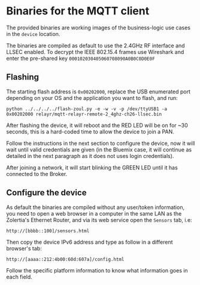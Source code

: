 # Binaries for the MQTT client

The provided binaries are working images of the business-logic use cases in the `device` location.

The binaries are compiled as default to use the 2.4GHz RF interface and LLSEC enabled.  To decrypt the IEEE 802.15.4 frames use Wireshark and enter the pre-shared key `000102030405060708090A0B0C0D0E0F`

## Flashing

The starting flash address is `0x00202000`, replace the USB enumerated port depending on your OS and the application you want to flash, and run:

`python ../../../../flash-zoul.py -e -w -v -p /dev/ttyUSB1 -a 0x00202000 relayr/mqtt-relayr-remote-2_4ghz-ch26-llsec.bin`

After flashing the device, it will reboot and the RED LED will be on for ~30 seconds, this is a hard-coded time to allow the device to join a PAN.

Follow the instructions in the next section to configure the device, now it will wait until valid credentials are given (in the Bluemix case, it will continue as detailed in the next paragraph as it does not uses login credentials).

After joining a network, it will start blinking the GREEN LED until it has connected to the Broker.

## Configure the device

As default the binaries are compiled without any user/token information, you need to open a web browser in a computer in the same LAN as the Zolertia's Ethernet Router, and via its web service open the `Sensors` tab, i.e:

`http://[bbbb::100]/sensors.html`

Then copy the device IPv6 address and type as follow in a different browser's tab:

`http://[aaaa::212:4b00:60d:607a]/config.html`

Follow the specific platform information to know what information goes in each field.
